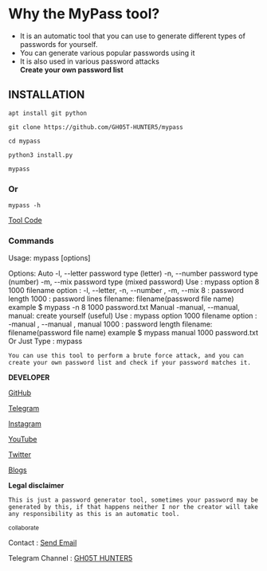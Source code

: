 # Why the MyPass tool?
* It is an automatic tool that you can use to generate different types of passwords for yourself.
* You can generate various popular passwords using it
* It is also used in various password attacks <br>
  <b> Create your own password list</b>

## INSTALLATION

```
apt install git python
```

```
git clone https://github.com/GH05T-HUNTER5/mypass
```

```
cd mypass
```

```
python3 install.py
```

```
mypass
```

### Or

```
mypass -h
```

<a href="https://github.com/GH05T-HUNTER5/mypass/blob/main/Tool/README.md">Tool Code</a>

### Commands 

Usage: mypass [options]

Options:
Auto
-l, --letter           password type (letter)
-n, --number           password type (number)
-m, --mix              password type (mixed password)
Use : mypass option 8 1000 filename
option  : -l, --letter, -n, --number , -m, --mix
8       : password length
1000    : password lines
filename: filename(password file name)
example
$ mypass -n 8 1000 password.txt
Manual
-manual, --manual, manual: create yourself (useful)
Use : mypass option 1000 filename
option  : -manual , --manual , manual
1000    : password length
filename: filename(password file name)
example
$ mypass manual 1000 password.txt
Or
Just Type : mypass

`
You can use this tool to perform a brute force attack, and you can create your own password list and check if your password matches it.
`

<b>DEVELOPER</b>

<a href="https://github.com/GH05T-HUNTER5">GitHub</a>

<a href="https://t.me/GH05T_HUNTER5">Telegram</a>

<a href="https://www.instagram.com/gh05t_hunter5/">Instagram</a>

<a href="https://youtube.com/channel/UCLoaCSIy4qzx7X2HCjbD8LA">YouTube</a>

<a href="https://mobile.twitter.com/gh05_thunter5">Twitter</a>

<a href="https://gh05thunter5.blogspot.com/2022/07/blog-post.html?m=1">Blogs</a>

<b>Legal disclaimer</b>

`
This is just a password generator tool, sometimes your password may be generated by this, if that happens neither I nor the creator will take any responsibility as this is an automatic tool.
`

<small>collaborate</small>

Contact  :  <a href="mailto: gh05thunter5@proton.me">Send Email</a>

Telegram Channel  :  <a href="https://t.me/GH05T_HUNTER5">GH05T HUNTER5</a>

